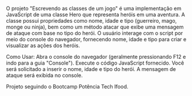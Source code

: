 O projeto "Escrevendo as classes de um jogo" é uma implementação  em JavaScript de uma classe Hero que representa heróis em uma aventura. A classe possui propriedades como nome, idade e tipo (guerreiro, mago, monge ou ninja), bem como um método atacar que exibe uma mensagem de ataque com base no tipo do herói. O usuário interage com o script por meio do console do navegador, fornecendo nome, idade e tipo para criar e visualizar as ações dos heróis.

Como Usar:
Abra o console do navegador (geralmente pressionando F12 e indo para a guia "Console").
Execute o código JavaScript fornecido.
Você será solicitado a inserir o nome, idade e tipo do herói.
A mensagem de ataque será exibida no console.


Projeto seguindo o Bootcamp Potência Tech Ifood.